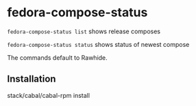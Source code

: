 # fedora-compose-status

`fedora-compose-status list` shows release composes

`fedora-compose-status status` shows status of newest compose

The commands default to Rawhide.

## Installation

stack/cabal/cabal-rpm install
